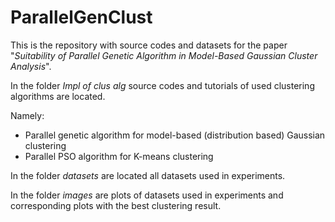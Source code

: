 # ParallelGenClust

This is the repository with source codes and datasets for the paper "*Suitability of Parallel Genetic Algorithm in Model-Based Gaussian Cluster Analysis*".

In the folder *Impl of clus alg* source codes and tutorials of used clustering algorithms are located.

Namely:
 * Parallel genetic algorithm for model-based (distribution based) Gaussian clustering
 * Parallel PSO algorithm for K-means clustering
 
In the folder *datasets* are located all datasets used in experiments.

In the folder *images* are plots of datasets used in experiments and corresponding plots with the best clustering result.

